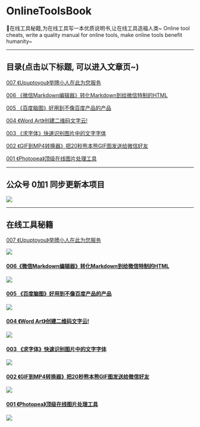 # OnlineToolsBook

🌈在线工具秘籍,为在线工具写一本优质说明书,让在线工具造福人类~ Online tool cheats, write a quality manual for online tools, make online tools benefit humanity~

---

## 目录(点击以下标题, 可以进入文章页~)

[007 《Upuptoyou》举牌小人在此为您服务](https://v2fy.com/p/upuptoyou/)

[006 《微信Markdown编辑器》转化Markdown到给微信特制的HTML](https://www.v2fy.com/p/md2wx/)

[005 《百度脑图》好用到不像百度产品的产品](https://www.v2fy.com/p/baidunaotu/)

[004 《Word Art》创建二维码文字云!](https://www.v2fy.com/p/word-art/)

[003 《求字体》快速识别图片中的文字字体](https://www.v2fy.com/p/qiuziti/)

[002 《GIF到MP4转换器》把20秒熊本熊GIF图发送给微信好友](https://www.v2fy.com/p/gif-to-mp4/)

[001 《Photopea》顶级在线图片处理工具](https://www.v2fy.com/p/photopea/)


---

## 公众号 0加1 同步更新本项目

![](https://user-images.githubusercontent.com/15868458/73356546-94321980-42d5-11ea-94cc-a8f60e0e1985.gif)



---
## 在线工具秘籍

[007 《Upuptoyou》举牌小人在此为您服务](https://v2fy.com/p/upuptoyou/)

![](https://user-images.githubusercontent.com/15868458/73604674-77485f80-45cf-11ea-8aec-76c6eb7ffe00.gif)

#### [006《微信Markdown编辑器》转化Markdown到给微信特制的HTML](https://www.v2fy.com/p/md2wx/)

![](https://user-images.githubusercontent.com/15868458/73590429-3c85ef00-451d-11ea-8c12-33f09e0eac45.gif)

#### [005 《百度脑图》好用到不像百度产品的产品](https://www.v2fy.com/p/baidunaotu/)


![](https://user-images.githubusercontent.com/15868458/73585351-82ba5e80-44db-11ea-88e8-a817c1c7cfca.gif)

#### [004 《Word Art》创建二维码文字云!](https://www.v2fy.com/p/word-art/)

![](https://user-images.githubusercontent.com/15868458/73535907-a8098700-445f-11ea-94f2-5d5ce89bbb74.gif)

#### [003 《求字体》快速识别图片中的文字字体](https://www.v2fy.com/p/qiuziti/)

![](https://user-images.githubusercontent.com/15868458/73504194-8382c000-4409-11ea-93ff-b71107dc8bdf.gif)

 #### [002 《GIF到MP4转换器》把20秒熊本熊GIF图发送给微信好友](https://www.v2fy.com/p/gif-to-mp4/)

![](https://user-images.githubusercontent.com/15868458/73356545-93998300-42d5-11ea-8ffa-12bc1c419436.gif)


#### [001 《Photopea》顶级在线图片处理工具](https://www.v2fy.com/p/photopea/)

![](https://user-images.githubusercontent.com/15868458/73324183-0c242380-4285-11ea-855d-b2235af6d97a.gif)


